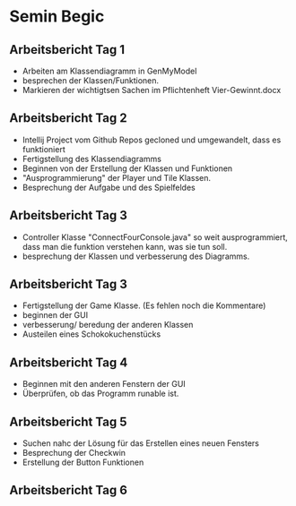
# Semin Begic

## Arbeitsbericht Tag 1 

 * Arbeiten am Klassendiagramm in GenMyModel 
 * besprechen der Klassen/Funktionen. 
 * Markieren der wichtigtsen Sachen im Pflichtenheft Vier-Gewinnt.docx

## Arbeitsbericht Tag 2

 * Intellij Project vom Github Repos gecloned und umgewandelt, dass es funktioniert
 * Fertigstellung des Klassendiagramms
 * Beginnen von der Erstellung der Klassen und Funktionen 
 * "Ausprogrammierung" der Player und Tile Klassen.
 * Besprechung der Aufgabe und des Spielfeldes

## Arbeitsbericht Tag 3

 * Controller Klasse "ConnectFourConsole.java" so weit ausprogrammiert, dass man die funktion verstehen kann, was sie tun soll.
 * besprechung der Klassen und verbesserung des Diagramms. 

## Arbeitsbericht Tag 3

 * Fertigstellung der Game Klasse. (Es fehlen noch die Kommentare)
 * beginnen der GUI 
 * verbesserung/ beredung der anderen Klassen
 * Austeilen eines Schokokuchenstücks

## Arbeitsbericht Tag 4

 * Beginnen mit den anderen Fenstern der GUI
 * Überprüfen, ob das Programm runable ist.

## Arbeitsbericht Tag 5

 * Suchen nahc der Lösung für das Erstellen eines neuen Fensters 
 * Besprechung der Checkwin
 * Erstellung der Button Funktionen

## Arbeitsbericht Tag 6
